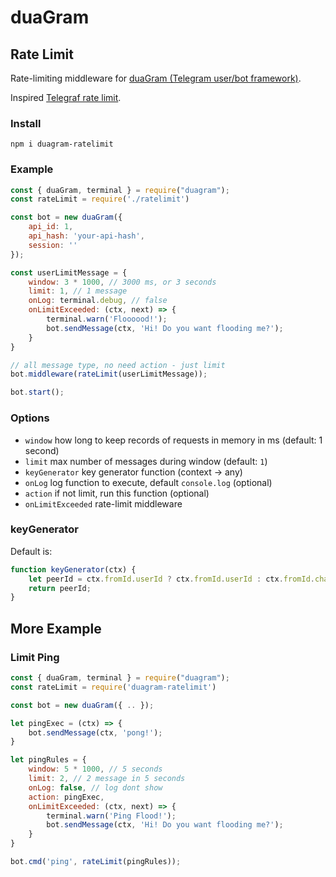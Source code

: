 # duaGram 
## Rate Limit

Rate-limiting middleware for [duaGram (Telegram user/bot framework)](https://github.com/ubotindonesia/duagram/).

Inspired [Telegraf rate limit](https://github.com/telegraf/telegraf-ratelimit).

### Install

    npm i duagram-ratelimit

### Example

```javascript
const { duaGram, terminal } = require("duagram");
const rateLimit = require('./ratelimit')

const bot = new duaGram({
    api_id: 1,
    api_hash: 'your-api-hash',
    session: ''
});

const userLimitMessage = {
    window: 3 * 1000, // 3000 ms, or 3 seconds
    limit: 1, // 1 message
    onLog: terminal.debug, // false
    onLimitExceeded: (ctx, next) => {
        terminal.warn('Floooood!');
        bot.sendMessage(ctx, 'Hi! Do you want flooding me?');
    }
}

// all message type, no need action - just limit
bot.middleware(rateLimit(userLimitMessage));

bot.start();
```

### Options

- `window` how long to keep records of requests in memory in ms (default: 1 second)
- `limit` max number of messages during window (default: `1`)
- `keyGenerator` key generator function (context -> any)
- `onLog` log function to execute, default `console.log` (optional)
- `action` if not limit, run this function (optional)
- `onLimitExceeded` rate-limit middleware


### keyGenerator

Default is:

```javascript
function keyGenerator(ctx) {
    let peerId = ctx.fromId.userId ? ctx.fromId.userId : ctx.fromId.channelId;
    return peerId;
}
```

## More Example

### Limit Ping

```javascript
const { duaGram, terminal } = require("duagram");
const rateLimit = require('duagram-ratelimit')

const bot = new duaGram({ .. });

let pingExec = (ctx) => {
    bot.sendMessage(ctx, 'pong!');
}

let pingRules = {
    window: 5 * 1000, // 5 seconds
    limit: 2, // 2 message in 5 seconds
    onLog: false, // log dont show 
    action: pingExec, 
    onLimitExceeded: (ctx, next) => {
        terminal.warn('Ping Flood!');
        bot.sendMessage(ctx, 'Hi! Do you want flooding me?');
    }
}

bot.cmd('ping', rateLimit(pingRules));
```
